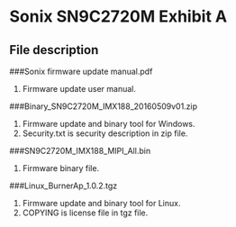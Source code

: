 Sonix SN9C2720M Exhibit A
===================================
File description
-----------------------------------  
###Sonix firmware update manual.pdf
1. Firmware update user manual.

###Binary_SN9C2720M_IMX188_20160509v01.zip
1. Firmware update and binary tool for Windows.
2. Security.txt is security description in zip file.

###SN9C2720M_IMX188_MIPI_All.bin
1. Firmware binary file.

###Linux_BurnerAp_1.0.2.tgz
1. Firmware update and binary tool for Linux.
2. COPYING is license file in tgz file.
